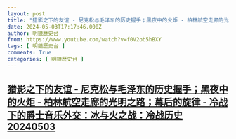 ```yaml
---
layout: post
title: "猎影之下的友谊 - 尼克松与毛泽东的历史握手；黑夜中的火炬 - 柏林航空走廊的光明之路；幕后的旋律 - 冷战下的爵士音乐外交：冰与火之战：冷战历史20240503"
date: 2024-05-03T17:17:46.000Z
author: 明鏡歷史台
from: https://www.youtube.com/watch?v=f0V2ob5hBXY
tags: [ 明鏡歷史台 ]
comments: True
categories: [ 明鏡歷史台 ]
---
```

<!--1714756666000-->
[猎影之下的友谊 - 尼克松与毛泽东的历史握手；黑夜中的火炬 - 柏林航空走廊的光明之路；幕后的旋律 - 冷战下的爵士音乐外交：冰与火之战：冷战历史20240503](https://www.youtube.com/watch?v=f0V2ob5hBXY)
------

<div>

</div>

